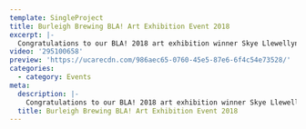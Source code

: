 ```yaml
---
template: SingleProject
title: Burleigh Brewing BLA! Art Exhibition Event 2018
excerpt: |-
  Congratulations to our BLA! 2018 art exhibition winner Skye Llewellyn! This year Burleigh Brewing awarded $5,000 to the overall BLA winner to progress the future of an emerging local artist! We had 16 artists exhibiting and over 500 people attending and voting on the night. With 90 votes from the public and 2 votes from the judges, Skye Llewellyn took home the Golden Growler and $5,000 to further her art dream.What a fun event to capture!
video: '295100658'
preview: 'https://ucarecdn.com/986aec65-0760-45e5-87e6-6f4c54e73528/'
categories:
  - category: Events
meta:
  description: |-
    Congratulations to our BLA! 2018 art exhibition winner Skye Llewellyn! This year Burleigh Brewing awarded $5,000 to the overall BLA winner to progress the future of an emerging local artist! We had 16 artists exhibiting and over 500 people attending and voting on the night. With 90 votes from the public and 2 votes from the judges, Skye Llewellyn took home the Golden Growler and $5,000 to further her art dream.What a fun event to capture!
  title: Burleigh Brewing BLA! Art Exhibition Event 2018
---
```


